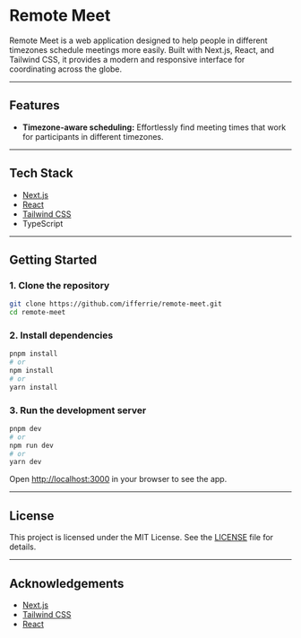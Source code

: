 # Remote Meet

Remote Meet is a web application designed to help people in different timezones schedule meetings more easily. Built with Next.js, React, and Tailwind CSS, it provides a modern and responsive interface for coordinating across the globe.


---

## Features

- **Timezone-aware scheduling:** Effortlessly find meeting times that work for participants in different timezones.


---

## Tech Stack

- [Next.js](https://nextjs.org/)
- [React](https://react.dev/)
- [Tailwind CSS](https://tailwindcss.com/)
- TypeScript

---

## Getting Started

### 1. Clone the repository

```bash
git clone https://github.com/ifferrie/remote-meet.git
cd remote-meet
```

### 2. Install dependencies

```bash
pnpm install
# or
npm install
# or
yarn install
```

### 3. Run the development server

```bash
pnpm dev
# or
npm run dev
# or
yarn dev
```

Open [http://localhost:3000](http://localhost:3000) in your browser to see the app.

---

## License

This project is licensed under the MIT License. See the [LICENSE](LICENSE) file for details.

---

## Acknowledgements

- [Next.js](https://nextjs.org/)
- [Tailwind CSS](https://tailwindcss.com/)
- [React](https://react.dev/)